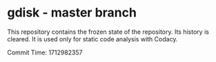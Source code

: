 # gdisk - master branch

This repository contains the frozen state of the repository.
Its history is cleared. It is used only for static code
analysis with Codacy.

Commit Time: 1712982357